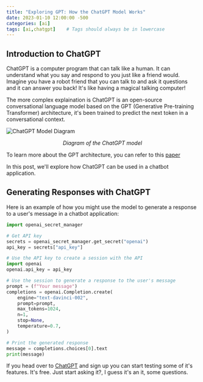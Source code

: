 ```yaml
---
title: "Exploring GPT: How the ChatGPT Model Works"
date: 2023-01-10 12:00:00 -500
categories: [ai]
tags: [ai,chatgpt]    # Tags should always be in lowercase
---
```


## Introduction to ChatGPT 

ChatGPT is a computer program that can talk like a human. It can understand what you say and respond to you just like a friend would. Imagine you have a robot friend that you can talk to and ask it questions and it can answer you back! It's like having a magical talking computer!

The more complex explaination is ChatGPT is an open-source conversational language model based on the GPT (Generative Pre-training Transformer) architecture, it's been trained to predict the next token in a conversational context.

![ChatGPT Model Diagram](https://tinyurl.com/2jfzf955)
<p align="center">
  <em>Diagram of the ChatGPT model</em>
</p>

To learn more about the GPT architecture, you can refer to this <a href='https://cdn.openai.com/better-language-models/language_models_are_unsupervised_multitask_learners.pdf'>paper</a>

In this post, we'll explore how ChatGPT can be used in a chatbot application.

## Generating Responses with ChatGPT

Here is an example of how you might use the model to generate a response to a user's message in a chatbot application:
```python
import openai_secret_manager

# Get API key
secrets = openai_secret_manager.get_secret("openai")
api_key = secrets["api_key"]

# Use the API key to create a session with the API
import openai
openai.api_key = api_key

# Use the session to generate a response to the user's message
prompt = (f"Your message")
completions = openai.Completion.create(
    engine="text-davinci-002",
    prompt=prompt,
    max_tokens=1024,
    n=1,
    stop=None,
    temperature=0.7,
)

# Print the generated response
message = completions.choices[0].text
print(message)

```
If you head over to <a href='https://chat.openai.com'>ChatGPT</a> and sign up you can start testing some of it's features. It's free. Just start asking it?, I guess it's an it, some questions.  
